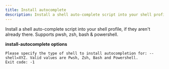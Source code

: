 ```yaml
---
title: Install autocomplete
description: Install a shell auto-complete script into your shell profile, if they aren't already there. Supports pwsh, zsh, bash & powershell.
---
```


Install a shell auto-complete script into your shell profile, if they aren't already there. Supports pwsh, zsh, bash & powershell.

**install-autocomplete options**

```text
Please specify the type of shell to install autocompletion for: --shell=XYZ. Valid values are Pwsh, Zsh, Bash and Powershell.
Exit code: -1
```
